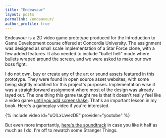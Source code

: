 ```yaml
---
title: "Endeavour"
layout: posts
permalink: /endeavour/
author_profile: true 
---
```

Endeavour is a 2D video game prototype produced for the Introduction to Game Development course offered at Concordia University. The assignment was designed as small 
scale implementation of a Star Force clone, with a few added features. It also needed to include "bullet hell" mode where bullets wraped around the screen, and we were 
asked to make our own boss fight.

I do not own, buy or create any of the art or sound assets featured in this prototype. They were found in open source asset websites, with some being slightly modified 
for this project's purposes. Implementation wise it was a straightforward assignment where most of the design was already layed out. The one thing this game taught me 
is that it doesn't really feel like a video game [until you add screenshake](https://www.youtube.com/watch?v=AJdEqssNZ-U). That's an important lesson in my book. Here's 
a gameplay video if you're interested. 

{% include video id="uOlLxUwezDE" provider="youtube" %}

But even more importantly, [here's the soundtrack](https://youtu.be/e9I_7eJxtZc) in case you like it half as much as I do. I'm off to rewatch some Stranger Things.
